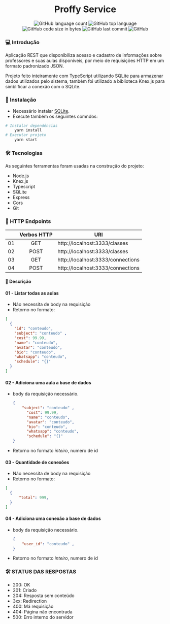 <h1 align="center">Proffy Service</h1>
<p align="center">
<img alt="GitHub language count" src="https://img.shields.io/github/languages/count/hernanbs/snl-proffy-server?style=flat-square">
<img alt="GitHub top language" src="https://img.shields.io/github/languages/top/hernanbs/snl-proffy-server?style=flat-square">
<img alt="GitHub code size in bytes" src="https://img.shields.io/github/languages/code-size/hernanbs/snl-proffy-server?color=%232ec73a&style=flat-square">
<img alt="GitHub last commit" src="https://img.shields.io/github/last-commit/hernanbs/snl-proffy-server?color=%232ec73a&style=flat-square">
<img alt="GitHub" src="https://img.shields.io/github/license/hernanbs/snl-proffy-server?style=flat-square">
</p>

### :computer: Introdução
  Aplicação REST que disponibiliza acesso e cadastro de informações sobre professores e suas aulas disponíveis, por meio de requisições HTTP em um formato padronizado JSON.
  
  Projeto feito inteiramente com TypeScript utilizando SQLite para armazenar dados utilizados pelo sistema, também foi utilizado a biblioteca Knex.js para simblificar a conexão com o SQLite.
  
### :rocket: Instalação
* Necessário instalar [SQLite]([https://www.sqlite.org/index.html](https://www.sqlite.org/index.html)).
* Execute também os seguintes comndos:
```bash
# Instalar dependências
	yarn install
# Executar projeto
	yarn start
```

### :hammer_and_wrench: Tecnologias
As seguintes ferramentas foram usadas na construção do projeto:

* Node.js
* Knex.js
* Typescript
* SQLite
* Express
* Cors
* Git 

### :closed_book: HTTP Endpoints

|    | Verbos HTTP | URI                                                                          |
|----|:-----------:|------------------------------------------------------------------------------|
| 01 | GET       | http://localhost:3333/classes    |
| 02 | POST      | http://localhost:3333/classes    |
| 03 | GET       | http://localhost:3333/connections|
| 04 | POST      | http://localhost:3333/connections|

#### :pushpin:  Descrição 

#### 01 - Listar todas as aulas
 * Não necessita de body na requisição
 * Retorno no formato: 
  ```json
  [
    {
      "id": "conteudo",
      "subject": "conteudo" ,
      "cost": 99.99,
      "name": "conteudo",
      "avatar": "conteudo",
      "bio": "conteudo",
      "whatsapp": "conteudo",
      "schedule": "{}"
    }
  ]
  ```
#### 02 - Adiciona uma aula a base de dados
* body da requisição necessário.
  ```json
  {
      "subject": "conteudo" ,
	    "cost": 99.99,
	    "name": "conteudo",
	    "avatar": "conteudo",
	    "bio": "conteudo",
	    "whatsapp": "conteudo",
	    "schedule": "{}"
  }
  ```  
 * Retorno no formato *inteiro*, numero de id
#### 03 - Quantidade de conexões
 * Não necessita de body na requisição
 * Retorno no formato: 
  ```json
  [
    {
	    "total": 999,
    }
  ]
  ```
#### 04 - Adiciona uma conexão a base de dados
* body da requisição necessário.
  ```json
  {
      "user_id": "conteudo" ,
  }
  ```
 * Retorno no formato *inteiro*, numero de id
### :hammer_and_wrench: STATUS DAS RESPOSTAS
* 200: OK
* 201: Criado
* 204: Resposta sem conteúdo
* 3xx: Redirection
* 400: Má requisição
* 404: Página não encontrada
* 500: Erro interno do servidor
